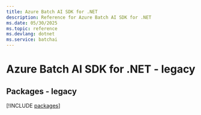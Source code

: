 ```yaml
---
title: Azure Batch AI SDK for .NET
description: Reference for Azure Batch AI SDK for .NET
ms.date: 05/30/2025
ms.topic: reference
ms.devlang: dotnet
ms.service: batchai
---
```

# Azure Batch AI SDK for .NET - legacy
## Packages - legacy
[!INCLUDE [packages](batch-ai-index.md)]